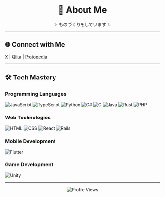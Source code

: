 <!-- GitHub Profile README Template -->

<h1 align="center">🚀 About Me</h1>

<p align="center">✨ ものづくりをしています ✨</p>

---

<h2>🌐 Connect with Me</h2>

<p>
  <a href="https://x.com/koichi_2426">X</a> |
  <a href="https://qiita.com/koichi2426">Qiita</a> |
  <a href="https://protopedia.net/prototyper/ko2426">Protopedia</a>
</p>

---

<h2>🛠 Tech Mastery</h2>

### Programming Languages
![JavaScript](https://img.shields.io/badge/-JavaScript-F7DF1E?logo=javascript&logoColor=000)
![TypeScript](https://img.shields.io/badge/-TypeScript-3178C6?logo=typescript&logoColor=fff)
![Python](https://img.shields.io/badge/-Python-3776AB?logo=python&logoColor=fff)
![C#](https://img.shields.io/badge/-C%23-239120?logo=csharp&logoColor=fff)
![C](https://img.shields.io/badge/-C-A8B9CC?logo=c&logoColor=000)
![Java](https://img.shields.io/badge/-Java-007396?logo=java&logoColor=fff)
![Rust](https://img.shields.io/badge/-Rust-000000?logo=rust&logoColor=fff)
![PHP](https://img.shields.io/badge/-PHP-777BB4?logo=php&logoColor=fff)

### Web Technologies
![HTML](https://img.shields.io/badge/-HTML5-E34F26?logo=html5&logoColor=fff)
![CSS](https://img.shields.io/badge/-CSS3-1572B6?logo=css3&logoColor=fff)
![React](https://img.shields.io/badge/-React-61DAFB?logo=react&logoColor=000)
![Rails](https://img.shields.io/badge/-Rails-CC0000?logo=rubyonrails&logoColor=fff)

### Mobile Development
![Flutter](https://img.shields.io/badge/-Flutter-02569B?logo=flutter&logoColor=fff)

### Game Development
![Unity](https://img.shields.io/badge/-Unity-000000?logo=unity&logoColor=fff)

---

<p align="center">
  <img src="https://komarev.com/ghpvc/?username=YOUR_GITHUB_USERNAME&color=blue" alt="Profile Views" />
</p>
